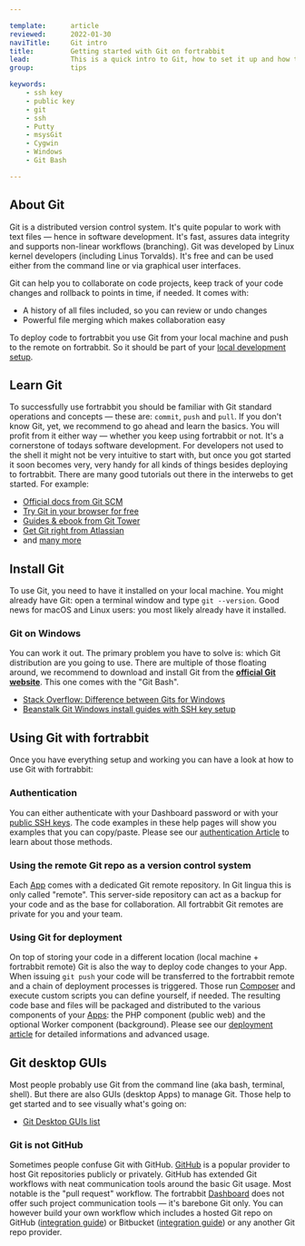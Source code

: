 ```yaml
---

template:      article
reviewed:      2022-01-30
naviTitle:     Git intro
title:         Getting started with Git on fortrabbit
lead:          This is a quick intro to Git, how to set it up and how to use it on fortrabbit.
group:         tips

keywords:
    - ssh key
    - public key
    - git
    - ssh
    - Putty
    - msysGit
    - Cygwin
    - Windows
    - Git Bash

---
```


## About Git

Git is a distributed version control system. It's quite popular to work with text files — hence in software development. It's fast, assures data integrity and supports non-linear workflows (branching). Git was developed by Linux kernel developers (including Linus Torvalds). It's free and can be used either from the command line or via graphical user interfaces.

Git can help you to collaborate on code projects, keep track of your code changes and rollback to points in time, if needed. It comes with:

* A history of all files included, so you can review or undo changes
* Powerful file merging which makes collaboration easy

To deploy code to fortrabbit you use Git from your local machine and push to the remote on fortrabbit. So it should be part of your [local development setup](local-development).


## Learn Git

To successfully use fortrabbit you should be familiar with Git standard operations and concepts — these are: `commit`, `push` and `pull`. If you don't know Git, yet, we recommend to go ahead and learn the basics. You will profit from it either way — whether you keep using fortrabbit or not. It's a cornerstone of todays software development. For developers not used to the shell it might not be very intuitive to start with, but once you got started it soon becomes very, very handy for all kinds of things besides deploying to fortrabbit. There are many good tutorials out there in the interwebs to get started. For example:

* [Official docs from Git SCM](https://git-scm.com/doc)
* [Try Git in your browser for free](https://try.github.io/levels/1/challenges/1)
* [Guides & ebook from Git Tower](https://www.git-tower.com/learn/)
* [Get Git right from Atlassian](https://www.atlassian.com/git/)
* and [many more](http://lmgtfy.com/?q=learn+git)



## Install Git

To use Git, you need to have it installed on your local machine. You might already have Git: open a terminal window and type `git --version`. Good news for macOS and Linux users: you most likely already have it installed.

### Git on Windows

You can work it out. The primary problem you have to solve is: which Git distribution are you going to use. There are multiple of those floating around, we recommend to download and install Git from the **[official Git website](https://git-scm.com/downloads)**. This one comes with the "Git Bash".

* [Stack Overflow: Difference between Gits for Windows](http://stackoverflow.com/questions/22310007/differences-between-git-scm-msysgit-git-for-windows)
* [Beanstalk Git Windows install guides with SSH key setup](http://guides.beanstalkapp.com/version-control/git-on-windows.html#installing-Git)



## Using Git with fortrabbit

Once you have everything setup and working you can have a look at how to use Git with fortrabbit:

### Authentication

You can either authenticate with your Dashboard password or with your [public SSH keys](/ssh-keys). The code examples in these help pages will show you examples that you can copy/paste. Please see our [authentication Article](/access-methods) to learn about those methods. 


### Using the remote Git repo as a version control system

Each [App](app) comes with a dedicated Git remote repository. In Git lingua this is only called "remote". This server-side repository can act as a backup for your code and as the base for collaboration. All fortrabbit Git remotes are private for you and your team.


### Using Git for deployment

On top of storing your code in a different location (local machine + fortrabbit remote) Git is also the way to deploy code changes to your App. When issuing `git push` your code will be transferred to the fortrabbit remote and a chain of deployment processes is triggered. Those run [Composer](https://getcomposer.org/) and execute custom scripts you can define yourself, if needed. The resulting code base and files will be packaged and distributed to the various components of your [Apps](app): the PHP component (public web) and the optional Worker component (background). Please see our [deployment article](deployment) for detailed informations and advanced usage.


## Git desktop GUIs

Most people probably use Git from the command line (aka bash, terminal, shell). But there are also GUIs (desktop Apps) to manage Git. Those help to get started and to see visually what's going on:

* [Git Desktop GUIs list](https://git-scm.com/downloads/guis)


### Git is not GitHub

Sometimes people confuse Git with GitHub. [GitHub](https://github.com) is a popular provider to host Git repositories publicly or privately. GitHub has extended Git workflows with neat communication tools around the basic Git usage. Most notable is the "pull request" workflow. The fortrabbit [Dashboard](dashboard) does not offer such project communication tools — it's barebone Git only. You can however build your own workflow which includes a hosted Git repo on GitHub ([integration guide](/github)) or Bitbucket ([integration guide](/bitbucket)) or any another Git repo provider.
